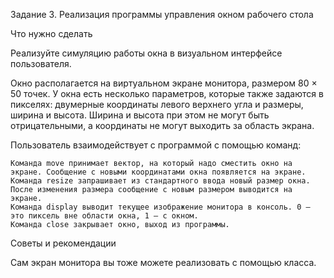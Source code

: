 Задание 3. Реализация программы управления окном рабочего стола


Что нужно сделать

Реализуйте симуляцию работы окна в визуальном интерфейсе пользователя.

Окно располагается на виртуальном экране монитора, размером 80 × 50 точек. У окна есть несколько параметров, которые также задаются в пикселях: двумерные координаты левого верхнего угла и размеры, ширина и высота. Ширина и высота при этом не могут быть отрицательными, а координаты не могут выходить за область экрана.

Пользователь взаимодействует с программой с помощью команд:

    Команда move принимает вектор, на который надо сместить окно на экране. Сообщение с новыми координатами окна появляется на экране.
    Команда resize запрашивает из стандартного ввода новый размер окна. После изменения размера сообщение с новым размером выводится на экране.
    Команда display выводит текущее изображение монитора в консоль. 0 — это пиксель вне области окна, 1 — с окном.
    Команда close закрывает окно, выход из программы.


Советы и рекомендации

Сам экран монитора вы тоже можете реализовать с помощью класса.